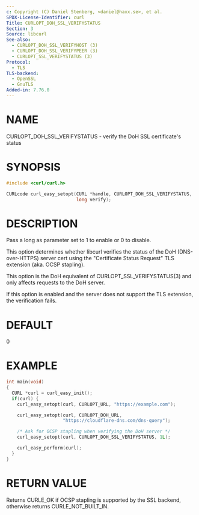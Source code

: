 ```yaml
---
c: Copyright (C) Daniel Stenberg, <daniel@haxx.se>, et al.
SPDX-License-Identifier: curl
Title: CURLOPT_DOH_SSL_VERIFYSTATUS
Section: 3
Source: libcurl
See-also:
  - CURLOPT_DOH_SSL_VERIFYHOST (3)
  - CURLOPT_DOH_SSL_VERIFYPEER (3)
  - CURLOPT_SSL_VERIFYSTATUS (3)
Protocol:
  - TLS
TLS-backend:
  - OpenSSL
  - GnuTLS
Added-in: 7.76.0
---
```


# NAME

CURLOPT_DOH_SSL_VERIFYSTATUS - verify the DoH SSL certificate's status

# SYNOPSIS

~~~c
#include <curl/curl.h>

CURLcode curl_easy_setopt(CURL *handle, CURLOPT_DOH_SSL_VERIFYSTATUS,
                          long verify);
~~~

# DESCRIPTION

Pass a long as parameter set to 1 to enable or 0 to disable.

This option determines whether libcurl verifies the status of the DoH
(DNS-over-HTTPS) server cert using the "Certificate Status Request" TLS
extension (aka. OCSP stapling).

This option is the DoH equivalent of CURLOPT_SSL_VERIFYSTATUS(3) and
only affects requests to the DoH server.

If this option is enabled and the server does not support the TLS extension,
the verification fails.

# DEFAULT

0

# EXAMPLE

~~~c
int main(void)
{
  CURL *curl = curl_easy_init();
  if(curl) {
    curl_easy_setopt(curl, CURLOPT_URL, "https://example.com");

    curl_easy_setopt(curl, CURLOPT_DOH_URL,
                     "https://cloudflare-dns.com/dns-query");

    /* Ask for OCSP stapling when verifying the DoH server */
    curl_easy_setopt(curl, CURLOPT_DOH_SSL_VERIFYSTATUS, 1L);

    curl_easy_perform(curl);
  }
}
~~~

# RETURN VALUE

Returns CURLE_OK if OCSP stapling is supported by the SSL backend, otherwise
returns CURLE_NOT_BUILT_IN.
